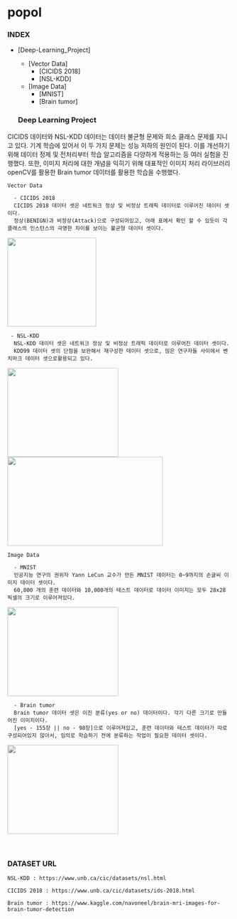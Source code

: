 # popol

<h3>INDEX</h2>

* [Deep-Learning_Project]
  * [Vector Data]
	* [CICIDS 2018]
	* [NSL-KDD]
  * [Image Data]
	* [MNIST]
	* [Brain tumor]

  <h3>Deep Learning Project</h3>
<p>CICIDS 데이터와 NSL-KDD 데이터는 데이터 불균형 문제와 희소 클래스 문제를 지니고 있다.
기계 학습에 있어서 이 두 가지 문제는 성능 저하의 원인이 된다.
이를 개선하기 위해 데이터 정제 및 전처리부터 학습 알고리즘을 다양하게 적용하는 등 여러 실험을 진행했다.
또한, 이미지 처리에 대한 개념을 익히기 위해 대표적인 이미지 처리 라이브러리 openCV를 활용한 Brain tumor 데이터를 활용한 학습을 수행했다.
</p>

    Vector Data
    
      - CICIDS 2018
      CICIDS 2018 데이터 셋은 네트워크 정상 및 비정상 트래픽 데이터로 이루어진 데이터 셋이다. 
      정상(BENIGN)과 비정상(Attack)으로 구성되어있고, 아래 표에서 확인 할 수 있듯이 각 클래스의 인스턴스의 극명한 차이를 보이는 불균형 데이터 셋이다.

<div>
  <img width="200" src="https://user-images.githubusercontent.com/48307173/99228641-3e146f80-2830-11eb-87dd-fbd214f2bd9d.png">
</div>

     - NSL-KDD
      NSL-KDD 데이터 셋은 네트워크 정상 및 비정상 트래픽 데이터로 이루어진 데이터 셋이다.
      KDD99 데이터 셋의 단점을 보완해서 재구성한 데이터 셋으로, 믾은 연구자들 사이에서 벤치마크 데이터 셋으로활용되고 있다.
<div>
  <img width="250" height="200" src="https://user-images.githubusercontent.com/48307173/99346887-044b7380-28d9-11eb-8fdc-0d390d5109ae.png">
  <img width="350" height="200" src="https://user-images.githubusercontent.com/48307173/99347139-a8cdb580-28d9-11eb-95f1-bd65f188a6ec.png">
</div>

    Image Data

      - MNIST
      인공지능 연구의 권위자 Yann LeCun 교수가 만든 MNIST 데이터는 0~9까지의 손글씨 이미지 데이터 셋이다.
      60,000 개의 훈련 데이터와 10,000개의 테스트 데이터로 데이터 이미지는 모두 28x28 픽셀의 크기로 이루어져있다.

<div>
  <img width="250" height="200" src="https://user-images.githubusercontent.com/48307173/99346174-5be8df80-28d7-11eb-9f63-2a6b6687ff0e.png">
 </div>
            
      - Brain tumor
      Brain tumor 데이터 셋은 이진 분류(yes or no) 데이터이다. 각기 다른 크기로 만들어진 이미지이다.
      [yes - 155장 || no - 98장]으로 이루어져있고, 훈련 데이터와 테스트 데이터가 따로 구성되어있지 않아서, 임의로 학습하기 전에 분류하는 작업이 필요한 데이터 셋이다.
<div>
  <img width="250" height="200" src="https://user-images.githubusercontent.com/48307173/99346076-1af0cb00-28d7-11eb-9c51-cb36ec81ce1b.jpg">
</div>
<br></br>
<h3>DATASET URL</h3>

	NSL-KDD : https://www.unb.ca/cic/datasets/nsl.html

	CICIDS 2018 : https://www.unb.ca/cic/datasets/ids-2018.html
	
	Brain tumor : https://www.kaggle.com/navoneel/brain-mri-images-for-brain-tumor-detection
